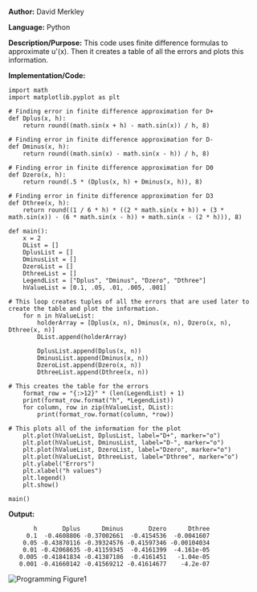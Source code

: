 **Author:** David Merkley

**Language:** Python

**Description/Purpose:** This code uses finite difference formulas to approximate u'(x). Then it creates a table of all the errors and plots this information.

**Implementation/Code:** 

    import math
    import matplotlib.pyplot as plt

    # Finding error in finite difference approximation for D+
    def Dplus(x, h):
        return round((math.sin(x + h) - math.sin(x)) / h, 8)

    # Finding error in finite difference approximation for D-
    def Dminus(x, h):
        return round((math.sin(x) - math.sin(x - h)) / h, 8)

    # Finding error in finite difference approximation for D0
    def Dzero(x, h):
        return round(.5 * (Dplus(x, h) + Dminus(x, h)), 8)

    # Finding error in finite difference approximation for D3
    def Dthree(x, h):
        return round((1 / 6 * h) * ((2 * math.sin(x + h)) + (3 * math.sin(x)) - (6 * math.sin(x - h)) + math.sin(x - (2 * h))), 8)

    def main():
        x = 2
        DList = []
        DplusList = []
        DminusList = []
        DzeroList = []
        DthreeList = []
        LegendList = ["Dplus", "Dminus", "Dzero", "Dthree"]
        hValueList = [0.1, .05, .01, .005, .001]

    # This loop creates tuples of all the errors that are used later to create the table and plot the information.
        for n in hValueList:
            holderArray = [Dplus(x, n), Dminus(x, n), Dzero(x, n), Dthree(x, n)]
            DList.append(holderArray)

            DplusList.append(Dplus(x, n))
            DminusList.append(Dminus(x, n))
            DzeroList.append(Dzero(x, n))
            DthreeList.append(Dthree(x, n))

    # This creates the table for the errors
        format_row = "{:>12}" * (len(LegendList) + 1)
        print(format_row.format("h", *LegendList))
        for column, row in zip(hValueList, DList):
            print(format_row.format(column, *row))

    # This plots all of the information for the plot
        plt.plot(hValueList, DplusList, label="D+", marker="o")
        plt.plot(hValueList, DminusList, label="D-", marker="o")
        plt.plot(hValueList, DzeroList, label="Dzero", marker="o")
        plt.plot(hValueList, DthreeList, label="Dthree", marker="o")
        plt.ylabel("Errors")
        plt.xlabel("h values")
        plt.legend()
        plt.show()

    main()

**Output:**

           h       Dplus      Dminus       Dzero      Dthree
         0.1  -0.4608806 -0.37002661  -0.4154536  -0.0041607
        0.05 -0.43870116 -0.39324576 -0.41597346 -0.00104034
        0.01 -0.42068635 -0.41159345  -0.4161399  -4.161e-05
       0.005 -0.41841834 -0.41387186  -0.4161451   -1.04e-05
       0.001 -0.41660142 -0.41569212 -0.41614677    -4.2e-07
       
![Programming Figure1](https://user-images.githubusercontent.com/82894531/150737724-73710c48-2020-44d3-a38c-5715ea806592.png)

